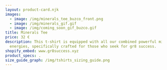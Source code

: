 ```yaml
---
layout: product-card.njk
images:
  - image: /img/minerals_tee_buzco_front.png
  - image: /img/minerals_gif.gif
  - image: /img/coming_soon_gif_buzco.gif
title: Minerals Tee
price: 32 €
description: This t-shirt is equipped with all our combined powerful mineral
  energies, specifically crafted for those who seek for gr8 success.
shopify_embed: www.gr8success.xyz
product_specs: .
size_guide_graph: /img/tshirts_sizing_guide.png
---
```

